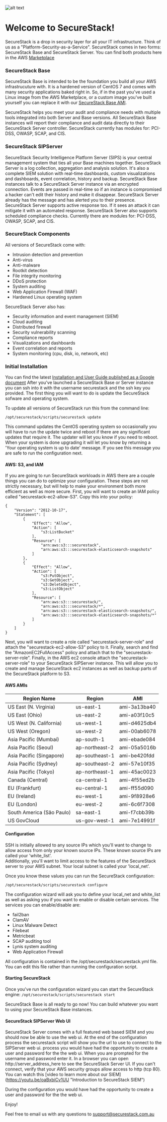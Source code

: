![alt text](https://cdn-images-1.medium.com/max/800/1*LEhyNwN6QMjflc_BtHvTMw.png "SecureStack")

# Welcome to SecureStack! #
SecureStack is a drop in security layer for all your IT infrastructure.  Think of us as a "Platform-Security-as-a-Service".  SecureStack comes in two forms:  SecureStack Base and SecureStack Server.  You can find both products here in the AWS [Marketplace](https://aws.amazon.com/marketplace/seller-profile?id=040c3d94-af50-430e-85a0-03719a4f9fad "AWS Marketplace")

### SecureStack Base ###
SecureStack Base is intended to be the foundation you build all your AWS infrastrucuture with.  It is a hardened version of CentOS 7 and comes with many security applications baked right in.  So, if in the past you've used a Linux image from the AWS Marketplace, or a custom image you've built yourself you can replace it with our [SecureStack Base AMI](https://aws.amazon.com/marketplace/pp/B0777BXSLW/?ref=_ptnr_web_gh_readme_us "SecureStack Base AMI").  

SecureStack helps you meet your audit and compliance needs with multiple tools integrated into both Server and Base versions.  All SecureStack Base instances will report their compliance and audit data directly to their SecureStack Server controller.  SecureStack currently has modules for: PCI-DSS, OWASP, SCAP, and CIS.   

### SecureStack SIPServer ###
SecureStack Security Intelligence Platform Server (SIPS) is your central management system that ties all your Base machines together.  SecureStack Server is a log collection, aggregation and analysis solution.  It's also a complete SIEM solution with real-time dashboards, custom visualizations and dashboards, event correlation, history and backup.  SecureStack Base instances talk to a SecureStack Server instance via an encrypted connection.  Events are passed in real-time so if an instance is compromised a hacker can't edit their history and make it disappear.  SecureStack Server already has the message and has alerted you to their presence.  SecureStack Server supports active response too.  If it sees an attack it can mitigate it with an automated response.  SecureStack Server also supports scheduled compliance checks.  Currently there are modules for: PCI-DSS, OWASP, SCAP, and CIS.   

### SecureStack Components ###
All versions of SecureStack come with:

* Intrusion detection and prevention
* Anti-virus
* Anti-malware
* Rootkit detection
* File integrity monitoring
* DDoS protection
* System auditing
* Web Application Firewall (WAF)
* Hardened Linux operating system

SecureStack Server also has:
* Security information and event management (SIEM)
* Cloud auditing
* Distributed firewall
* Security vulnerability scanning
* Compliance reports
* Visualizations and dashboards
* Event correlation and reports
* System monitoring (cpu, disk, io, network, etc)

### Initial Installation ###

You can find the latest [Installation and User Guide published as a Google document](https://docs.google.com/presentation/d/1WY1XRK3NKQes7gHf2NCZsnNvTXytBfuYj3ksJWE7cDQ/edit?usp=sharing "SecureStack Installation and User Guide")  After you've launched a SecureStack Base or Server instance you can ssh into it with the username securestack and the ssh key you provided. The first thing you will want to do is update the SecureStack sofware and operating system.

To update all versions of SecureStack run this from the command line:

```/opt/securestack/scripts/securestack update```

This command updates the CentOS operating system so occasionally you will have to run the update twice and reboot if there are any significant updates that require it.  The updater will let you know if you need to reboot.  When your system is done upgrading it will let you know by returning a 'Your operating system is up to date' message.  If you see this message you are safe to run the configuration next.

#### AWS: S3, and IAM ####

If you are going to run SecureStack workloads in AWS there are a couple things you can do to optimize your configuration.  These steps are not strictly necessary, but will help to make your environment both more efficient as well as more secure.  First, you will want to create an IAM policy called "securestack-ec2-allow-S3".  Copy this into your policy:
```
{
    "Version": "2012-10-17",
    "Statement": [
        {
            "Effect": "Allow",
            "Action": [
                "s3:ListBucket"
            ],
            "Resource": [
                "arn:aws:s3:::securestack",
                "arn:aws:s3:::securestack-elasticsearch-snapshots"
            ]
        },
        {
            "Effect": "Allow",
            "Action": [
                "s3:PutObject",
                "s3:GetObject",
                "s3:DeleteObject",
                "s3:ListObject"
            ],
            "Resource": [
                "arn:aws:s3:::securestack/",
                "arn:aws:s3:::securestack/*",
                "arn:aws:s3:::securestack-elasticsearch-snapshots/",
                "arn:aws:s3:::securestack-elasticsearch-snapshots/*"
            ]
        }
    ]
}
```

Next, you will want to create a role called "securestack-server-role" and attach the "securestack-ec2-allow-S3" policy to it.  Finally, search and find the "AmazonEC2FullAccess" policy and attach that to the "securestack-server-role".  Finally, in the AWS ec2 console attach the "securestack-server-role" to your SecureStack SIPServer instance.  This will allow you to create and manage SecureStack ec2 instances as well as backup parts of the SecureStack platform to S3.

#### AWS AMIs ####

**Region Name** | **Region** |  **AMI**
--- | --- | ---
US East (N. Virginia) | us-east-1 | ami-3a13ba40
US East (Ohio) | us-east-2 | ami-a03f10c5
US West (N. California) | us-west-1 | ami-d4625db4
US West (Oregon) | us-west-2 | ami-00ab6078
Asia Pacific (Mumbai) | ap-south-1 | ami-ebade084
Asia Pacific (Seoul) | ap-northeast-2 | ami-05a5016b
Asia Pacific (Singapore) | ap-southeast-1 | ami-be420fdd
Asia Pacific (Sydney) | ap-southeast-2 | ami-57e10f35
Asia Pacific (Tokyo) | ap-northeast-1 | ami-45ac0023
Canada (Central) | ca-central-1 | ami-4f55ed2b
EU (Frankfurt) | eu-central-1 | ami-ff55d090
EU (Ireland) | eu-west-1 | ami-9f8928e6
EU (London) | eu-west-2 | ami-6c6f7308
South America (São Paulo) | sa-east-1 | ami-f7cbb39b
US GovCloud | us-gov-west-1 | ami-7e14991f

#### Configuration ####

SSH is initially allowed to any source IPs which you'll want to change to allow access from only your known source IPs. These known source IPs are called your 'white_list'.  
Additionally, you'll want to limit access to the features of the SecureStack server to your AWS subnet.  Your local subnet is called your 'local_net'.

Once you know these values you can run the SecureStack configuration:
 
```/opt/securestack/scripts/securestack configure```

The configuration wizard will ask you to define your local_net and white_list as well as asking you if you want to enable or disable certain services.
The services you can enable/disable are:
* fail2ban
* ClamAV
* Linux Malware Detect
* Filebeat
* Metricbeat
* SCAP auditing tool
* Lynis system auditing
* Web Application Firewall

All configuration is contained in the /opt/securestack/securestack.yml file.  You can edit this file rather than running the configuration script.

#### Starting SecureStack ####

Once you've run the configuration wizard you can start the SecureStack engine: ```/opt/securestack/scripts/securestack start```

SecureStack Base is all ready to go now!  You can build whatever you want to using your SecureStack Base instances.

#### SecureStack SIPServer Web UI ####
SecureStack Server comes with a full featured web based SIEM and you should now be able to use the web ui.  At the end of the configuration process the securestack script will show you the url to use to connect to the SIPServer web ui.  process you would have had the opportunity to create a user and password for the the web ui.  When you are prompted for the username and password enter it.  In a browser you can open http://server_address_here to see the SecureStack Server UI.  If you can't connect, verify that your AWS security groups allow access to http (tcp 80). You can watch this [video to learn more about our SIEM] (https://youtu.be/oaBxbiCv1UU "Introduction to SecureStack SIEM")

During the configuration you would have had the opportunity to create a user and password for the the web ui. 

Enjoy!

Feel free to email us with any questions to support@securestack.com.au
